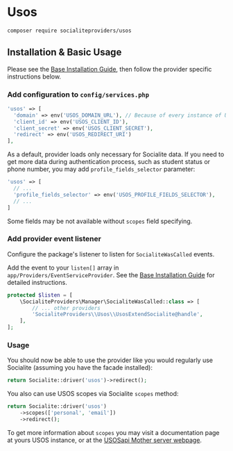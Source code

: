 # Usos

```bash
composer require socialiteproviders/usos
```

## Installation & Basic Usage

Please see the [Base Installation Guide](https://socialiteproviders.com/usage/), then follow the provider specific instructions below.

### Add configuration to `config/services.php`

```php
'usos' => [
  'domain' => env('USOS_DOMAIN_URL'), // Because of every instance of USOS is self-hosted
  'client_id' => env('USOS_CLIENT_ID'),
  'client_secret' => env('USOS_CLIENT_SECRET'),
  'redirect' => env('USOS_REDIRECT_URI')
],
```

As a default, provider loads only necessary for Socialite data. If you need to get more data during authentication process, such as student status or phone number, you may add ```profile_fields_selector``` parameter:

```php
'usos' => [
  // ...
  'profile_fields_selector' => env('USOS_PROFILE_FIELDS_SELECTOR'),
  // ...
]
```

Some fields may be not available without ```scopes``` field specifying.

### Add provider event listener

Configure the package's listener to listen for `SocialiteWasCalled` events.

Add the event to your `listen[]` array in `app/Providers/EventServiceProvider`. See the [Base Installation Guide](https://socialiteproviders.com/usage/) for detailed instructions.

```php
protected $listen = [
    \SocialiteProviders\Manager\SocialiteWasCalled::class => [
        // ... other providers
        'SocialiteProviders\\Usos\\UsosExtendSocialite@handle',
    ],
];
```

### Usage

You should now be able to use the provider like you would regularly use Socialite (assuming you have the facade installed):

```php
return Socialite::driver('usos')->redirect();
```

You also can use USOS scopes via Socialite ```scopes``` method:

```php
return Socialite::driver('usos')
    ->scopes(['personal', 'email'])
    ->redirect();
```

To get more information about ```scopes``` you may visit a documentation page at yours USOS instance, or at the [USOSapi Mother server webpage](https://apps.usos.edu.pl/developers/api/authorization/).

